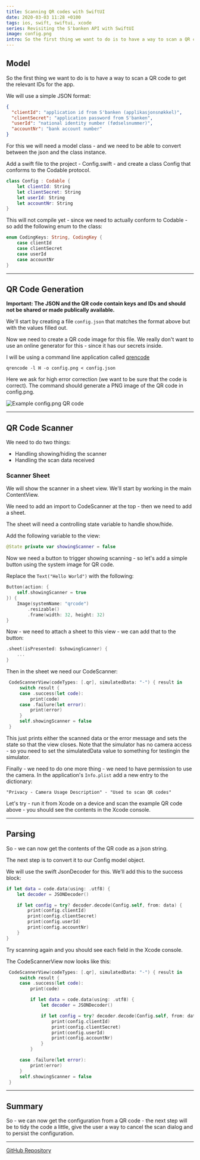 ```yaml
---
title: Scanning QR codes with SwiftUI
date: 2020-03-03 11:28 +0100
tags: ios, swift, swiftui, xcode
series: Revisiting the S'banken API with SwiftUI
image: config.png
intro: So the first thing we want to do is to have a way to scan a QR code to get the relevant IDs for the app.
---
```


## Model

So the first thing we want to do is to have a way to scan a QR code to get the relevant IDs for the app.

We will use a simple JSON format:

```json
{
  "clientId": "application id from S'banken (applikasjonsnøkkel)",
  "clientSecret": "application password from S'banken",
  "userId": "national identity number (fødselsnummer)",
  "accountNr": "bank account number"
}
```

For this we will need a model class - and we need to be able to convert between the json and the class instance.

Add a swift file to the project - Config.swift - and create a class Config that conforms to the Codable protocol.

```swift
class Config : Codable {
    let clientId: String
    let clientSecret: String
    let userId: String
    let accountNr: String
}
```

This will not compile yet - since we need to actually conform to Codable - so add the following enum to the class:

```swift
enum CodingKeys: String, CodingKey {
    case clientId
    case clientSecret
    case userId
    case accountNr
}
```

---

## QR Code Generation

**Important: The JSON and the QR code contain keys and IDs and should not be shared or made publically available.**

We'll start by creating a file `config.json` that matches the format above but with the values filled out.

Now we need to create a QR code image for this file. We really don't want to use an online generator for this - since it has our secrets inside.

I will be using a command line application called [qrencode](https://github.com/fukuchi/libqrencode)

```shell
qrencode -l H -o config.png < config.json
```

Here we ask for high error correction (we want to be sure that the code is correct). The command should generate a PNG image of the QR code in config.png.

![Example config.png QR code](/images/posts/2020/03/config.png)

---

## QR Code Scanner

We need to do two things:

- Handling showing/hiding the scanner
- Handling the scan data received

### Scanner Sheet

We will show the scanner in a sheet view. We'll start by working in the main ContentView.

We need to add an import to CodeScanner at the top - then we need to add a sheet.

The sheet will need a controlling state variable to handle show/hide.

Add the following variable to the view:

```swift
@State private var showingScanner = false
```

Now we need a button to trigger showing scanning - so let's add a simple button using the system image for QR code.

Replace the `Text("Hello World")` with the following:

```swift
Button(action: {
    self.showingScanner = true
}) {
    Image(systemName: "qrcode")
        .resizable()
        .frame(width: 32, height: 32)
}
```

Now - we need to attach a sheet to this view - we can add that to the button:

```swift
.sheet(isPresented: $showingScanner) {
    ...
}
```

Then in the sheet we need our CodeScanner:

```swift
 CodeScannerView(codeTypes: [.qr], simulatedData: "-") { result in
     switch result {
     case .success(let code):
         print(code)
     case .failure(let error):
         print(error)
     }
     self.showingScanner = false
 }
```

This just prints either the scanned data or the error message and sets the state so that the view closes. Note that the simulator has no camera access - so you need to set the simulatedData value to something for testingin the simulator.

Finally - we need to do one more thing - we need to have permission to use the camera. In the application's `Info.plist` add a new entry to the dictionary:

```
"Privacy - Camera Usage Description" - "Used to scan QR codes"
```

Let's try - run it from Xcode on a device and scan the example QR code above - you should see the contents in the Xcode console.

---

## Parsing

So - we can now get the contents of the QR code as a json string.

The next step is to convert it to our Config model object.

We will use the swift JsonDecoder for this. We'll add this to the success block:

```swift
if let data = code.data(using: .utf8) {
    let decoder = JSONDecoder()

    if let config = try? decoder.decode(Config.self, from: data) {
        print(config.clientId)
        print(config.clientSecret)
        print(config.userId)
        print(config.accountNr)
    }
}
```

Try scanning again and you should see each field in the Xcode console.

The CodeScannerView now looks like this:

```swift
 CodeScannerView(codeTypes: [.qr], simulatedData: "-") { result in
     switch result {
     case .success(let code):
         print(code)

         if let data = code.data(using: .utf8) {
             let decoder = JSONDecoder()

             if let config = try? decoder.decode(Config.self, from: data) {
                 print(config.clientId)
                 print(config.clientSecret)
                 print(config.userId)
                 print(config.accountNr)
             }
         }

     case .failure(let error):
         print(error)
     }
     self.showingScanner = false
 }
```

---

## Summary

So - we can now get the configuration from a QR code - the next step will be to tidy the code a little, give the user a way to cancel the scan dialog and to persist the configuration.

---

[GitHub Repository](https://github.com/chrissearle/lommepenger-swiftui)
